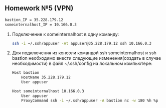 ## Homework №5 (VPN)

```bash
bastion_IP = 35.228.179.12
someinternalhost_IP = 10.166.0.3
```

1. Подключение к someinternalhost в одну команду: 
    ````bash
    ssh -i ~/.ssh/appuser -At appuser@35.228.179.12 ssh 10.166.0.3
    ````
2. Для подключения из консоли командой ssh someinternalhost и ssh bastion
необходимо внести следующие изменения(создать в случае необходимости) в файл ~/.ssh/config на локальном компьютере:
    ```bash
    Host bastion
        HostName 35.228.179.12
        User appuser
    
    Host someinternalhost 10.166.0.3
        User appuser
        ProxyCommand ssh -i ~/.ssh/appuser -A bastion nc -w 180 %h %p
    ```

